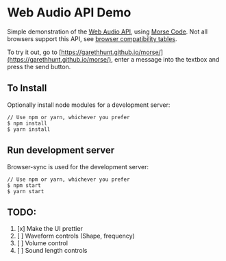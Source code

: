 # Web Audio API Demo

Simple demonstration of the [Web Audio API](https://developer.mozilla.org/en-US/docs/Web/API/Web_Audio_API), using [Morse Code](https://en.wikipedia.org/wiki/Morse_code). Not all browsers support this API, see [browser compatibility tables](https://developer.mozilla.org/en-US/docs/Web/API/Web_Audio_API#Browser_compatibility).

To try it out, go to [https://garethhunt.github.io/morse/](https://garethhunt.github.io/morse/), enter a message into the textbox and press the send button.

## To Install

Optionally install node modules for a development server:

    // Use npm or yarn, whichever you prefer
    $ npm install
    $ yarn install

## Run development server

Browser-sync is used for the development server:

    // Use npm or yarn, whichever you prefer
    $ npm start
    $ yarn start

## TODO:

1. [x] Make the UI prettier
1. [ ] Waveform controls (Shape, frequency)
1. [ ] Volume control
1. [ ] Sound length controls